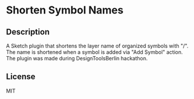 # Shorten Symbol Names

## Description

A Sketch plugin that shortens the layer name of organized symbols with "/".
The name is shortened when a symbol is added via "Add Symbol" action.
The plugin was made during DesignToolsBerlin hackathon.

## License

MIT
